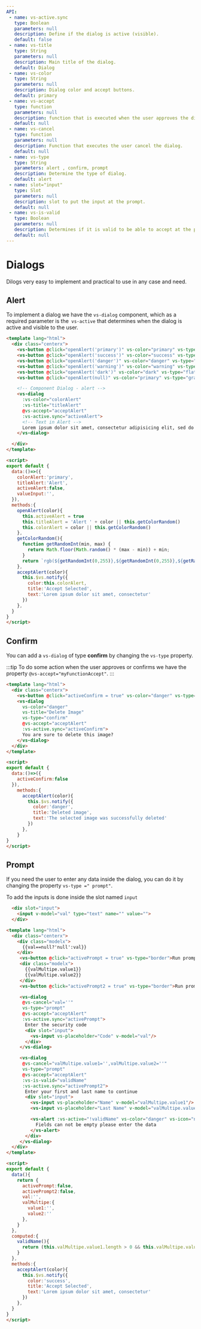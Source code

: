 ```yaml
---
API:
 - name: vs-active.sync
   type: Boolean
   parameters: null
   description: Define if the dialog is active (visible).
   default: false
 - name: vs-title
   type: String
   parameters: null
   description: Main title of the dialog.
   default: Dialog
 - name: vs-color
   type: String
   parameters: null
   description: Dialog color and accept buttons.
   default: primary
 - name: vs-accept
   type: function
   parameters: null
   description: function that is executed when the user approves the dialog.
   default: null
 - name: vs-cancel
   type: function
   parameters: null
   description: Function that executes the user cancel the dialog.
   default: null
 - name: vs-type
   type: String
   parameters: alert , confirm, prompt
   description: Determine the type of dialog.
   default: alert
 - name: slot="input"
   type: Slot
   parameters: null
   description: slot to put the input at the prompt.
   default: null
 - name: vs-is-valid
   type: Boolean
   parameters: null
   description: Determines if it is valid to be able to accept at the prompt.
   default: null
---
```


# Dialogs

<box header>

  Dilogs very easy to implement and practical to use in any case and need.

</box>

<box>

## Alert

To implement a dialog we have the `vs-dialog` component, which as a required parameter is the` vs-active` that determines when the dialog is active and visible to the user.

<vuecode md>
<div slot="demo">
  <Demos-Dialogs-Alert />
</div>
<div slot="code">

```html
<template lang="html">
  <div class="centerx">
    <vs-button @click="openAlert('primary')" vs-color="primary" vs-type="flat">Alert Primary</vs-button>
    <vs-button @click="openAlert('success')" vs-color="success" vs-type="flat">Alert success</vs-button>
    <vs-button @click="openAlert('danger')" vs-color="danger" vs-type="flat">Alert Danger</vs-button>
    <vs-button @click="openAlert('warning')" vs-color="warning" vs-type="flat">Alert Warning</vs-button>
    <vs-button @click="openAlert('dark')" vs-color="dark" vs-type="flat">Alert Dark</vs-button>
    <vs-button @click="openAlert(null)" vs-color="primary" vs-type="gradient">Alert Color RGB | HEX</vs-button>

    <!-- Component Dialog - alert -->
    <vs-dialog
      :vs-color="colorAlert"
      :vs-title="titleAlert"
      @vs-accept="acceptAlert"
      :vs-active.sync="activeAlert">
      <!-- Text in Alert -->
      Lorem ipsum dolor sit amet, consectetur adipisicing elit, sed do eiusmod tempor incididunt ut labore et dolore magna aliqua.
    </vs-dialog>

  </div>
</template>

<script>
export default {
  data:()=>({
    colorAlert:'primary',
    titleAlert:'Alert',
    activeAlert:false,
    valueInput:'',
  }),
  methods:{
    openAlert(color){
      this.activeAlert = true
      this.titleAlert = 'Alert ' + color || this.getColorRandom()
      this.colorAlert = color || this.getColorRandom()
    },
    getColorRandom(){
      function getRandomInt(min, max) {
        return Math.floor(Math.random() * (max - min)) + min;
      }
      return `rgb(${getRandomInt(0,255)},${getRandomInt(0,255)},${getRandomInt(0,255)})`
    },
    acceptAlert(color){
      this.$vs.notify({
        color:this.colorAlert,
        title:'Accept Selected',
        text:'Lorem ipsum dolor sit amet, consectetur'
      })
    },
  }
}
</script>
```

</div>
</vuecode>

</box>


<box>

## Confirm

You can add a `vs-dialog` of type **confirm** by changing the `vs-type` property.

:::tip
  To do some action when the user approves or confirms we have the property `@vs-accept="myFunctionAccept"`.
:::

<vuecode md>
<div slot="demo">
  <Demos-Dialogs-Confirm />
</div>
<div slot="code">

```html
<template lang="html">
  <div class="centerx">
    <vs-button @click="activeConfirm = true" vs-color="danger" vs-type="gradient">Run Confirm</vs-button>
    <vs-dialog
      vs-color="danger"
      vs-title="Delete Image"
      vs-type="confirm"
      @vs-accept="acceptAlert"
      :vs-active.sync="activeConfirm">
      You are sure to delete this image?
    </vs-dialog>
  </div>
</template>

<script>
export default {
  data:()=>({
    activeConfirm:false
  }),
    methods:{
      acceptAlert(color){
        this.$vs.notify({
          color:'danger',
          title:'Deleted image',
          text:'The selected image was successfully deleted'
        })
      },
    }
}
</script>
```

</div>
</vuecode>

</box>


<box>

## Prompt

If you need the user to enter any data inside the dialog, you can do it by changing the property `vs-type =" prompt"`.

To add the inputs is done inside the slot named `input`

```html
  <div slot="input">
    <input v-model="val" type="text" name="" value="">
  </div>
```

<vuecode md>
<div slot="demo">
  <Demos-Dialogs-Prompt />
</div>
<div slot="code">

```html
<template lang="html">
  <div class="centerx">
    <div class="modelx">
      {{val==null?'null':val}}
    </div>
     <vs-button @click="activePrompt = true" vs-type="border">Run prompt</vs-button>
     <div class="modelx">
       {{valMultipe.value1}}
       {{valMultipe.value2}}
     </div>
     <vs-button @click="activePrompt2 = true" vs-type="border">Run prompt inputs</vs-button>

     <vs-dialog
      @vs-cancel="val=''"
      vs-type="prompt"
      @vs-accept="acceptAlert"
      :vs-active.sync="activePrompt">
       Enter the security code
       <div slot="input">
         <vs-input vs-placeholder="Code" v-model="val"/>
       </div>
     </vs-dialog>

     <vs-dialog
      @vs-cancel="valMultipe.value1='',valMultipe.value2=''"
      vs-type="prompt"
      @vs-accept="acceptAlert"
      :vs-is-valid="validName"
      :vs-active.sync="activePrompt2">
       Enter your first and last name to continue
       <div slot="input">
         <vs-input vs-placeholder="Name" v-model="valMultipe.value1"/>
         <vs-input vs-placeholder="Last Name" v-model="valMultipe.value2"/>

         <vs-alert :vs-active="!validName" vs-color="danger" vs-icon="new_releases" >
           Fields can not be empty please enter the data
         </vs-alert>
       </div>
     </vs-dialog>
  </div>
</template>

<script>
export default {
  data(){
    return {
      activePrompt:false,
      activePrompt2:false,
      val:'',
      valMultipe:{
        value1:'',
        value2:''
      },
    }
  },
  computed:{
    validName(){
      return (this.valMultipe.value1.length > 0 && this.valMultipe.value2.length > 0)
    }
  },
  methods:{
    acceptAlert(color){
      this.$vs.notify({
        color:'success',
        title:'Accept Selected',
        text:'Lorem ipsum dolor sit amet, consectetur'
      })
    },
  }
}
</script>
```

</div>
</vuecode>

</box>
